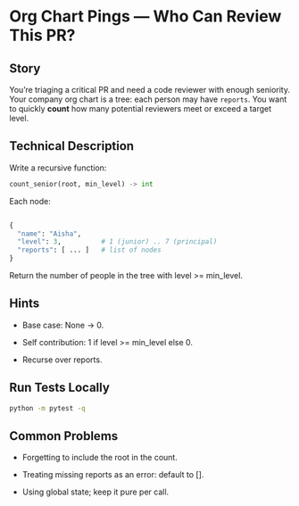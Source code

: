 # Org Chart Pings — Who Can Review This PR?

## Story
You’re triaging a critical PR and need a code reviewer with enough seniority. Your company org chart is a tree: each person may have `reports`. You want to quickly **count** how many potential reviewers meet or exceed a target level.

## Technical Description
Write a recursive function:

```py
count_senior(root, min_level) -> int
```

Each node:

```py

{
  "name": "Aisha",
  "level": 3,          # 1 (junior) .. 7 (principal)
  "reports": [ ... ]   # list of nodes
}
```
Return the number of people in the tree with level >= min_level.

## Hints
- Base case: None → 0.

- Self contribution: 1 if level >= min_level else 0.

- Recurse over reports.

## Run Tests Locally
```bash
python -m pytest -q
```
## Common Problems
- Forgetting to include the root in the count.

- Treating missing reports as an error: default to [].

- Using global state; keep it pure per call.